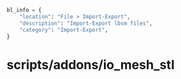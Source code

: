 
```python
bl_info = {
    "location": "File > Import-Export",
    "description": "Import-Export lbsm files",
    "category": "Import-Export",
}
```

# scripts/addons/io_mesh_stl
